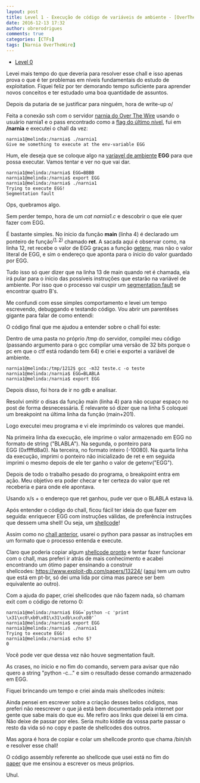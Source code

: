 ```yaml
---
layout: post
title: Level 1 - Execução de código de variáveis de ambiente - [OverTheWire CTF – Narnia]
date: 2016-12-13 17:32
author: obrerodrigues
comments: true
categories: [CTFs]
tags: [Narnia OverTheWire]
---
```

<ul>
    <li><a href="https://brerodrigues.github.io/ctfs/level-0-overthewire-ctf-narnia-write-up">Level 0</a></li>
</ul>

Levei mais tempo do que deveria para resolver esse chall e isso apenas prova o que é ter problemas em níveis fundamentais do estudo de exploitation. Fiquei feliz por ter demorando tempo suficiente para aprender novos conceitos e ter estudado uma boa quantidade de assuntos.

Depois da putaria de se justificar para ninguém, hora de write-up o/

Feita a conexão ssh com o servidor <a href="http://overthewire.org/wargames/narnia/">narnia do Over The Wire</a> usando o usuário narnia1 e o pass encontrado como a <a href="https://brerodrigues.github.io/ctfs/level-0-overthewire-ctf-narnia-write-up">flag do último nível</a>, fui em <strong>/narnia</strong> e executei o chall da vez:

```
narnia1@melinda:/narnia$ ./narnia1
Give me something to execute at the env-variable EGG
```

Hum, ele deseja que se coloque algo na <a href="https://www.todoespacoonline.com/w/2015/07/variaveis-de-ambiente-no-linux/">varíavel de ambiente</a> <strong>EGG</strong> para que possa executar. Vamos tentar e ver no que vai dar.

```
narnia1@melinda:/narnia$ EGG=BBBB
narnia1@melinda:/narnia$ export EGG
narnia1@melinda:/narnia$ ./narnia1
Trying to execute EGG!
Segmentation fault
```

Ops, quebramos algo.

Sem perder tempo, hora de um <em>cat narnia1.c</em> e descobrir o que ele quer fazer com EGG.

<script src="https://gist.github.com/anonymous/bfde74bdbf17ec578a47ff5cfeb8be08.js"></script>

É bastante simples. No ínicio da função <strong>main</strong> (linha 4) é declarado um ponteiro de função<sup>(<a href="http://www.dca.fee.unicamp.br/cursos/EA876/apostila/HTML/node144.html">1</a>, <a href="http://www.cprogramming.com/tutorial/function-pointers.html">2</a>)</sup> chamado <strong>ret</strong>. A sacada aqui é observar como, na linha 12, ret recebe o valor de EGG graças a função <a href="http://man7.org/linux/man-pages/man3/getenv.3.html">getenv</a>, mas não o valor literal de EGG, e sim o endereço que aponta para o ínicio do valor guardado por EGG.

Tudo isso só quer dizer que na linha 13 de main quando ret é chamada, ela irá pular para o ínicio das possíveis instruções que estarão na variável de ambiente. Por isso que o processo vai cuspir um <a href="https://en.wikipedia.org/wiki/Segmentation_fault">segmentation fault</a> se encontrar quatro B's.

Me confundi com esse simples comportamento e levei um tempo escrevendo, debuggando e testando código. Vou abrir um parentêses gigante para falar de como entendi:

O código final que me ajudou a entender sobre o chall foi este:

<script src="https://gist.github.com/anonymous/f1f7ffe8a22b12effaac19b591595362.js"></script>

Dentro de uma pasta no próprio /tmp do servidor, compilei meu código (passando argumento para o gcc compilar uma versão de 32 bits porque o pc em que o ctf está rodando tem 64) e criei e exportei a variável de ambiente.

```
narnia1@melinda:/tmp/1212$ gcc -m32 teste.c -o teste
narnia1@melinda:/narnia$ EGG=BLABLA
narnia1@melinda:/narnia$ export EGG
```

Depois disso, foi hora de ir no gdb e analisar.

<script src="https://gist.github.com/anonymous/7ffa379a0ab62461ec2ed533f94fdd0d.js"></script>

Resolvi omitir o disas da função main (linha 4) para não ocupar espaço no post de forma desnecessária. É relevante só dizer que na linha 5 coloquei um breakpoint na última linha da função (main+201).

Logo executei meu programa e vi ele imprimindo os valores que mandei.

Na primeira linha da execução, ele imprime o valor armazenado em EGG no formato de string ("BLABLA"). Na segunda, o ponteiro para EGG (0xffffd8a0). Na terceira, no formato inteiro (-10080). Na quarta linha da execução, imprimi o ponteiro não inicializado de ret e em seguida imprimi o mesmo depois de ele ter ganho o valor de getenv("EGG").

Depois de todo o trabalho pesado do programa, o breakpoint entra em ação. Meu objetivo era poder checar e ter certeza do valor que ret receberia e para onde ele apontava.

Usando x/s + o endereço que ret ganhou, pude ver que o BLABLA estava lá.

Após entender o código do chall, ficou fácil ter ideia do que fazer em seguida: enriquecer EGG com instruções válidas, de preferência instruções que dessem uma shell! Ou seja, um <a href="http://www.mentebinaria.com.br/zine/edicoes/1/ConstruindoShellcodes.txt">shellcode</a>!

Assim como no <a href="https://brerodrigues.github.io/ctfs/level-0-overthewire-ctf-narnia-write-up">chall anterior</a>, usarei o python para passar as instruções em um formato que o processo entenda e execute.

Claro que poderia copiar algum <a href="https://www.google.com.br/search?q=a+%2Fbin%2Fsh+shellcode&amp;oq=a+%2Fbin%2Fsh+shellcode&amp;aqs=chrome..69i57j69i58j69i60j69i64l3.7092j0j9&amp;sourceid=chrome&amp;es_sm=122&amp;ie=UTF-8">shellcode pronto</a> e tentar fazer funcionar com o chall, mas preferi ir atrás de mais conhecimento e acabei encontrando um ótimo paper ensinando a construir shellcodes: <a href="https://www.exploit-db.com/papers/13224/">https://www.exploit-db.com/papers/13224/</a> (<a href="http://www.mentebinaria.com.br/zine/edicoes/1/ConstruindoShellcodes.txt">aqui</a> tem um outro que está em pt-br, só dei uma lida por cima mas parece ser bem equivalente ao outro).

Com a ajuda do paper, criei shellcodes que não fazem nada, só chamam exit com o código de retorno 0:

```
narnia1@melinda:/narnia$ EGG=`python -c 'print \x31\xc0\xb0\x01\x31\xdb\xcd\x80'`
narnia1@melinda:/narnia$ export EGG
narnia1@melinda:/narnia$ ./narnia1
Trying to execute EGG!
narnia1@melinda:/narnia$ echo $?
0
```

Você pode ver que dessa vez não houve segmentation fault.

As crases, no ínicio e no fim do comando, servem para avisar que não quero a string "python -c..." e sim o resultado desse comando armazenado em EGG.

Fiquei brincando um tempo e criei ainda mais shellcodes inúteis:

<script src="https://gist.github.com/nick-belane/95b9827bace5dfc39bc5b66dd78489bd.js"></script>

Ainda pensei em escrever sobre a criação desses belos códigos, mas preferi não reescrever o que já está bem documentado pela internet por gente que sabe mais do que eu. Me refiro aos links que deixei lá em cima. Não deixe de passar por eles. Seria muito kiddie da vossa parte passar o resto da vida só no copy e paste de shellcodes dos outros.

Mas agora é hora de copiar e colar um shellcode pronto que chama /bin/sh e resolver esse chall!

O código assembly referente ao shellcode que usei está no fim do <a href="https://www.exploit-db.com/papers/13224/">paper</a> que me ensinou a escrever os meus próprios.

<script src="https://gist.github.com/nick-belane/37c8c62b1f2b469336b988c422dce776.js"></script>

Uhul.

